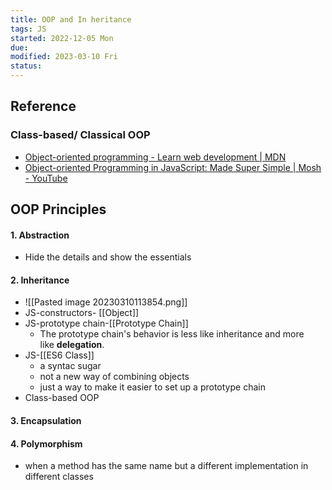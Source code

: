 ```yaml
---
title: OOP and In heritance
tags: JS
started: 2022-12-05 Mon
due:
modified: 2023-03-10 Fri
status:
---
```

## Reference
### Class-based/ Classical OOP
- [Object-oriented programming - Learn web development | MDN](https://developer.mozilla.org/en-US/docs/Learn/JavaScript/Objects/Object-oriented_programming)
- [Object-oriented Programming in JavaScript: Made Super Simple | Mosh - YouTube](https://www.youtube.com/watch?v=PFmuCDHHpwk)
## OOP Principles
#### 1. Abstraction
- Hide the details and show the essentials
#### 2. Inheritance
- ![[Pasted image 20230310113854.png]]
- JS-constructors- [[Object]]
- JS-prototype chain-[[Prototype Chain]]
	- The prototype chain's behavior is less like inheritance and more like **delegation**.
- JS-[[ES6 Class]]
	- a syntac sugar
	- not a new way of combining objects
	- just a way to make it easier to set up a prototype chain
- Class-based OOP
#### 3. Encapsulation
#### 4. Polymorphism
- when a method has the same name but a different implementation in different classes